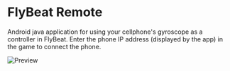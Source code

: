 # FlyBeat Remote
Android java application for using your cellphone's gyroscope as a controller in FlyBeat.
Enter the phone IP address (displayed by the app) in the game to connect the phone.

![Preview](http://jaliborc.com/images/other/flybeat-remote.jpg)
